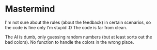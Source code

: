 # Mastermind

I'm not sure about the rules (about the feedback) in certain scenarios, so the code is fine only I'm stupid :D
The code is far from clean.

The AI is dumb, only guessing random numbers (but at least sorts out the bad colors). No function to handle the colors in the wrong place.